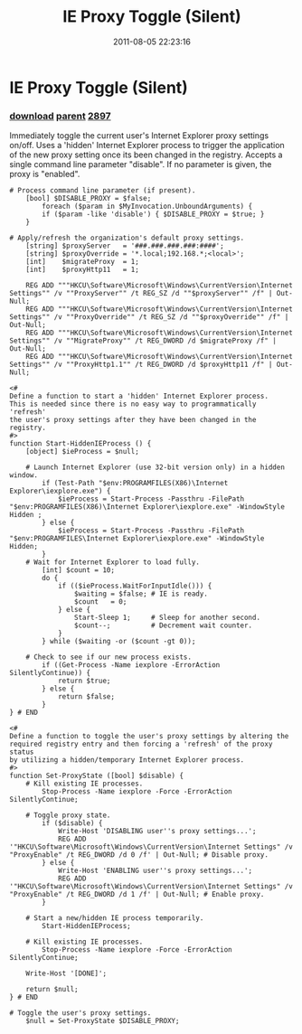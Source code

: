﻿---
pid:            2896
parent:         2895
children:       2897
poster:         Dan Smith
title:          IE Proxy Toggle (Silent)
date:           2011-08-05 22:23:16
description:    Immediately toggle the current user's Internet Explorer proxy settings on/off. Uses a 'hidden' Internet Explorer process to trigger the application of the new proxy setting once its been changed in the registry. Accepts a single command line parameter "disable".  If no parameter is given, the proxy is "enabled".
format:         posh
---

# IE Proxy Toggle (Silent)

### [download](2896.ps1) [parent](2895.md) [2897](2897.md)

Immediately toggle the current user's Internet Explorer proxy settings on/off. Uses a 'hidden' Internet Explorer process to trigger the application of the new proxy setting once its been changed in the registry. Accepts a single command line parameter "disable".  If no parameter is given, the proxy is "enabled".

```posh
# Process command line parameter (if present).
	[bool] $DISABLE_PROXY = $false;
    	foreach ($param in $MyInvocation.UnboundArguments) {
		if ($param -like 'disable') { $DISABLE_PROXY = $true; }
	}
	
# Apply/refresh the organization's default proxy settings.
	[string] $proxyServer   = '###.###.###.###:####';
	[string] $proxyOverride = '*.local;192.168.*;<local>';
	[int]    $migrateProxy  = 1;
	[int]    $proxyHttp11   = 1;
	
	REG ADD """HKCU\Software\Microsoft\Windows\CurrentVersion\Internet Settings"" /v ""ProxyServer"" /t REG_SZ /d ""$proxyServer"" /f" | Out-Null;
	REG ADD """HKCU\Software\Microsoft\Windows\CurrentVersion\Internet Settings"" /v ""ProxyOverride"" /t REG_SZ /d ""$proxyOverride"" /f" | Out-Null;
	REG ADD """HKCU\Software\Microsoft\Windows\CurrentVersion\Internet Settings"" /v ""MigrateProxy"" /t REG_DWORD /d $migrateProxy /f" | Out-Null;
	REG ADD """HKCU\Software\Microsoft\Windows\CurrentVersion\Internet Settings"" /v ""ProxyHttp1.1"" /t REG_DWORD /d $proxyHttp11 /f" | Out-Null;

<# 
Define a function to start a 'hidden' Internet Explorer process. 
This is needed since there is no easy way to programmatically 'refresh'
the user's proxy settings after they have been changed in the registry.
#>
function Start-HiddenIEProcess () {
	[object] $ieProcess = $null;
	
	# Launch Internet Explorer (use 32-bit version only) in a hidden window.
		if (Test-Path "$env:PROGRAMFILES(X86)\Internet Explorer\iexplore.exe") {	
			$ieProcess = Start-Process -Passthru -FilePath "$env:PROGRAMFILES(X86)\Internet Explorer\iexplore.exe" -WindowStyle Hidden ;
		} else {		
			$ieProcess = Start-Process -Passthru -FilePath "$env:PROGRAMFILES\Internet Explorer\iexplore.exe" -WindowStyle Hidden;
		}
	# Wait for Internet Explorer to load fully.
		[int] $count = 10;
		do {
			if (($ieProcess.WaitForInputIdle())) {
				$waiting = $false; # IE is ready.
				$count   = 0;
			} else { 
				Start-Sleep 1;     # Sleep for another second.
				$count--;          # Decrement wait counter.
			}
		} while ($waiting -or ($count -gt 0));
		
	# Check to see if our new process exists.
		if ((Get-Process -Name iexplore -ErrorAction SilentlyContinue)) {
			return $true;
		} else {
			return $false;
		}
} # END

<# 
Define a function to toggle the user's proxy settings by altering the
required registry entry and then forcing a 'refresh' of the proxy status
by utilizing a hidden/temporary Internet Explorer process. 
#>
function Set-ProxyState ([bool] $disable) {
	# Kill existing IE processes.
		Stop-Process -Name iexplore -Force -ErrorAction SilentlyContinue;
		
	# Toggle proxy state.
		if ($disable) {
			Write-Host 'DISABLING user''s proxy settings...';
			REG ADD '"HKCU\Software\Microsoft\Windows\CurrentVersion\Internet Settings" /v "ProxyEnable" /t REG_DWORD /d 0 /f' | Out-Null; # Disable proxy.
		} else {
			Write-Host 'ENABLING user''s proxy settings...';
			REG ADD '"HKCU\Software\Microsoft\Windows\CurrentVersion\Internet Settings" /v "ProxyEnable" /t REG_DWORD /d 1 /f' | Out-Null; # Enable proxy.
		}
		
	# Start a new/hidden IE process temporarily.
		Start-HiddenIEProcess;
		
	# Kill existing IE processes.
		Stop-Process -Name iexplore -Force -ErrorAction SilentlyContinue;
		
	Write-Host '[DONE]';
		
	return $null;
} # END

# Toggle the user's proxy settings.
	$null = Set-ProxyState $DISABLE_PROXY;
```
